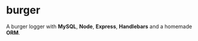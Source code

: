 # burger

A burger logger with **MySQL**, **Node**, **Express**, **Handlebars** and a homemade **ORM**.